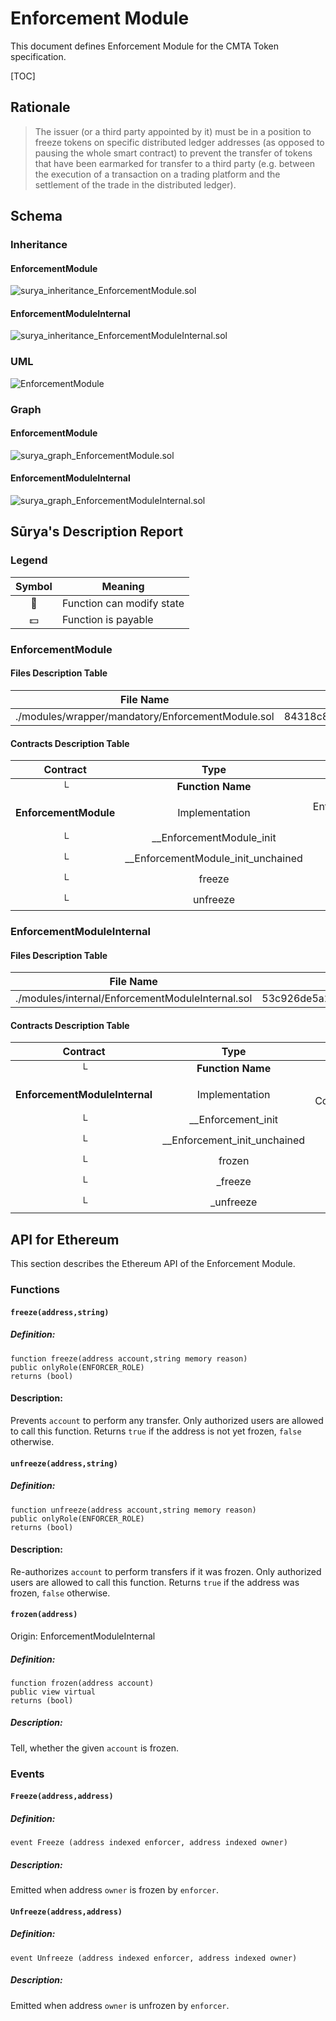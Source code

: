 # Enforcement Module

This document defines Enforcement Module for the CMTA Token specification.

[TOC]

## Rationale

> The issuer (or a third party appointed by it) must be in a position to freeze tokens on specific distributed ledger addresses (as opposed to pausing the whole smart contract) to prevent the transfer of tokens that have been earmarked for transfer to a third party (e.g. between the execution of a transaction on a trading platform and the settlement of the trade in the distributed ledger).

## Schema

### Inheritance

#### EnforcementModule

![surya_inheritance_EnforcementModule.sol](../../schema/surya_inheritance/surya_inheritance_EnforcementModule.sol.png)

#### EnforcementModuleInternal

![surya_inheritance_EnforcementModuleInternal.sol](../../schema/surya_inheritance/surya_inheritance_EnforcementModuleInternal.sol.png)

### UML

![EnforcementModule](../../schema/sol2uml/mandatory/EnforcementModule.svg)

### Graph

#### EnforcementModule

![surya_graph_EnforcementModule.sol](../../schema/surya_graph/surya_graph_EnforcementModule.sol.png)

#### EnforcementModuleInternal

![surya_graph_EnforcementModuleInternal.sol](../../schema/surya_graph/surya_graph_EnforcementModuleInternal.sol.png)



## Sūrya's Description Report

### Legend

| Symbol | Meaning                   |
| :----: | ------------------------- |
|   🛑    | Function can modify state |
|   💵    | Function is payable       |

### EnforcementModule

#### Files Description Table


| File Name                                         | SHA-1 Hash                               |
| ------------------------------------------------- | ---------------------------------------- |
| ./modules/wrapper/mandatory/EnforcementModule.sol | 84318c8ac00b97b8d4c0d264ec01c64efe7bfb0e |


#### Contracts Description Table


|       Contract        |                Type                |                     Bases                      |                |                  |
| :-------------------: | :--------------------------------: | :--------------------------------------------: | :------------: | :--------------: |
|           └           |         **Function Name**          |                 **Visibility**                 | **Mutability** |  **Modifiers**   |
|                       |                                    |                                                |                |                  |
| **EnforcementModule** |           Implementation           | EnforcementModuleInternal, AuthorizationModule |                |                  |
|           └           |      __EnforcementModule_init      |                   Internal 🔒                   |       🛑        | onlyInitializing |
|           └           | __EnforcementModule_init_unchained |                   Internal 🔒                   |       🛑        | onlyInitializing |
|           └           |               freeze               |                    Public ❗️                    |       🛑        |     onlyRole     |
|           └           |              unfreeze              |                    Public ❗️                    |       🛑        |     onlyRole     |

### EnforcementModuleInternal

#### Files Description Table


| File Name                                        | SHA-1 Hash                               |
| ------------------------------------------------ | ---------------------------------------- |
| ./modules/internal/EnforcementModuleInternal.sol | 53c926de5a246388e569a30d9762a4d26f97de21 |


#### Contracts Description Table


|           Contract            |             Type             |               Bases               |                |                  |
| :---------------------------: | :--------------------------: | :-------------------------------: | :------------: | :--------------: |
|               └               |      **Function Name**       |          **Visibility**           | **Mutability** |  **Modifiers**   |
|                               |                              |                                   |                |                  |
| **EnforcementModuleInternal** |        Implementation        | Initializable, ContextUpgradeable |                |                  |
|               └               |      __Enforcement_init      |            Internal 🔒             |       🛑        | onlyInitializing |
|               └               | __Enforcement_init_unchained |            Internal 🔒             |       🛑        | onlyInitializing |
|               └               |            frozen            |             Public ❗️              |                |       NO❗️        |
|               └               |           _freeze            |            Internal 🔒             |       🛑        |                  |
|               └               |          _unfreeze           |            Internal 🔒             |       🛑        |                  |

## API for Ethereum

This section describes the Ethereum API of the Enforcement Module.

### Functions

#### `freeze(address,string)`

##### Definition:

```solidity
function freeze(address account,string memory reason) 
public onlyRole(ENFORCER_ROLE) 
returns (bool)
```

#### Description:

Prevents `account` to perform any transfer.
Only authorized users are allowed to call this function.
Returns `true` if the address is not yet frozen, `false` otherwise.

#### `unfreeze(address,string)`

##### Definition:

```solidity
function unfreeze(address account,string memory reason) 
public onlyRole(ENFORCER_ROLE) 
returns (bool)
```

#### Description:

Re-authorizes `account` to perform transfers if it was frozen.
Only authorized users are allowed to call this function.
Returns `true` if the address was frozen, `false` otherwise.

#### `frozen(address)`

Origin: EnforcementModuleInternal

##### Definition:

```solidity
function frozen(address account) 
public view virtual 
returns (bool)
```

##### Description:

Tell, whether the given `account` is frozen.

### Events


#### `Freeze(address,address)`

##### Definition:

```solidity
event Freeze (address indexed enforcer, address indexed owner)
```

##### Description:

Emitted when address `owner` is frozen by `enforcer`.

#### `Unfreeze(address,address)`

##### Definition:

```solidity
event Unfreeze (address indexed enforcer, address indexed owner)
```

##### Description:

Emitted when address `owner` is unfrozen by `enforcer`.

